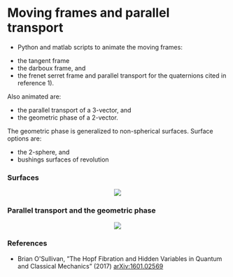 # Moving frames and parallel transport

* Python and matlab scripts to animate the moving frames:
 - the tangent frame
 - the darboux frame, and
 - the frenet serret frame
and parallel transport for the quaternions cited in reference 1).

Also animated are:
 - the parallel transport of a 3-vector, and
 - the geometric phase of a 2-vector.

The geometric phase is generalized to
non-spherical surfaces. Surface options are:
 - the 2-sphere, and
 - bushings surfaces of revolution
 
### Surfaces

<center>
<img src="https://user-images.githubusercontent.com/62537514/104786849-02414c00-5786-11eb-97bf-d5e0dad92ce4.png" width="linewidth"/>
</center>
 
### Parallel transport and the geometric phase
 
<center>
<img src="https://raw.githubusercontent.com/mo-geometry/parallel_transport/main/geometric_phase.gif" width="linewidth"/>
</center>

### References

* Brian O'Sullivan, ”The Hopf Fibration and Hidden Variables in Quantum and Classical Mechanics” (2017)
[arXiv:1601.02569](https://arxiv.org/abs/1601.02569)
